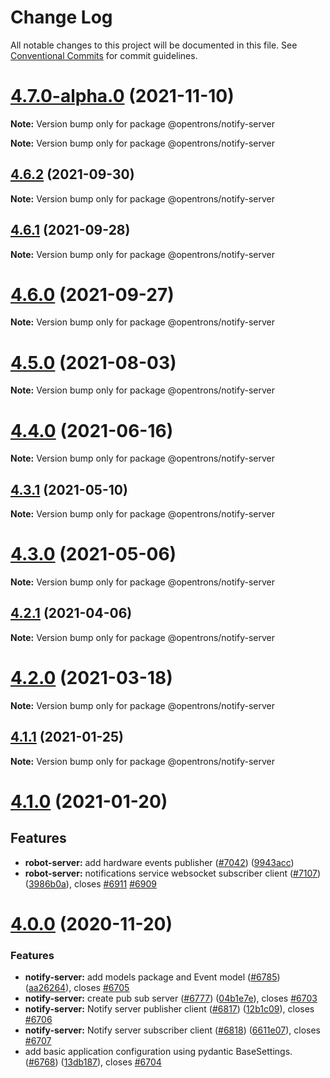 # Change Log

All notable changes to this project will be documented in this file.
See [Conventional Commits](https://conventionalcommits.org) for commit guidelines.

# [4.7.0-alpha.0](https://github.com/Opentrons/opentrons/compare/v4.6.2...v4.7.0-alpha.0) (2021-11-10)

**Note:** Version bump only for package @opentrons/notify-server







**Note:** Version bump only for package @opentrons/notify-server





## [4.6.2](https://github.com/Opentrons/opentrons/compare/v4.6.1...v4.6.2) (2021-09-30)

**Note:** Version bump only for package @opentrons/notify-server





## [4.6.1](https://github.com/Opentrons/opentrons/compare/v4.6.0...v4.6.1) (2021-09-28)

**Note:** Version bump only for package @opentrons/notify-server





# [4.6.0](https://github.com/Opentrons/opentrons/compare/v4.5.0...v4.6.0) (2021-09-27)

**Note:** Version bump only for package @opentrons/notify-server





# [4.5.0](https://github.com/Opentrons/opentrons/compare/v4.4.0...v4.5.0) (2021-08-03)

**Note:** Version bump only for package @opentrons/notify-server





# [4.4.0](https://github.com/Opentrons/opentrons/compare/v4.3.1...v4.4.0) (2021-06-16)

**Note:** Version bump only for package @opentrons/notify-server





## [4.3.1](https://github.com/Opentrons/opentrons/compare/v4.3.0...v4.3.1) (2021-05-10)

**Note:** Version bump only for package @opentrons/notify-server





# [4.3.0](https://github.com/Opentrons/opentrons/compare/v4.2.1...v4.3.0) (2021-05-06)

**Note:** Version bump only for package @opentrons/notify-server





## [4.2.1](https://github.com/Opentrons/opentrons/compare/v4.2.0...v4.2.1) (2021-04-06)

**Note:** Version bump only for package @opentrons/notify-server



# [4.2.0](https://github.com/Opentrons/opentrons/compare/v4.1.1...v4.2.0) (2021-03-18)

**Note:** Version bump only for package @opentrons/notify-server





## [4.1.1](https://github.com/Opentrons/opentrons/compare/v4.1.0...v4.1.1) (2021-01-25)

**Note:** Version bump only for package @opentrons/notify-server





# [4.1.0](https://github.com/Opentrons/opentrons/compare/v4.0.0...v4.1.0) (2021-01-20)

## Features

* **robot-server:** add hardware events publisher ([#7042](https://github.com/Opentrons/opentrons/issues/7042)) ([9943acc](https://github.com/Opentrons/opentrons/commit/9943acc))
* **robot-server:** notifications service websocket subscriber client ([#7107](https://github.com/Opentrons/opentrons/issues/7107)) ([3986b0a](https://github.com/Opentrons/opentrons/commit/3986b0a)), closes [#6911](https://github.com/Opentrons/opentrons/issues/6911) [#6909](https://github.com/Opentrons/opentrons/issues/6909)





# [4.0.0](https://github.com/Opentrons/opentrons/compare/v3.21.2...v4.0.0) (2020-11-20)

### Features

* **notify-server:** add models package and Event model ([#6785](https://github.com/Opentrons/opentrons/issues/6785)) ([aa26264](https://github.com/Opentrons/opentrons/commit/aa26264)), closes [#6705](https://github.com/Opentrons/opentrons/issues/6705)
* **notify-server:** create pub sub server ([#6777](https://github.com/Opentrons/opentrons/issues/6777)) ([04b1e7e](https://github.com/Opentrons/opentrons/commit/04b1e7e)), closes [#6703](https://github.com/Opentrons/opentrons/issues/6703)
* **notify-server:** Notify server publisher client ([#6817](https://github.com/Opentrons/opentrons/issues/6817)) ([12b1c09](https://github.com/Opentrons/opentrons/commit/12b1c09)), closes [#6706](https://github.com/Opentrons/opentrons/issues/6706)
* **notify-server:** Notify server subscriber client ([#6818](https://github.com/Opentrons/opentrons/issues/6818)) ([6611e07](https://github.com/Opentrons/opentrons/commit/6611e07)), closes [#6707](https://github.com/Opentrons/opentrons/issues/6707)
* add basic application configuration using pydantic BaseSettings. ([#6768](https://github.com/Opentrons/opentrons/issues/6768)) ([13db187](https://github.com/Opentrons/opentrons/commit/13db187)), closes [#6704](https://github.com/Opentrons/opentrons/issues/6704)
